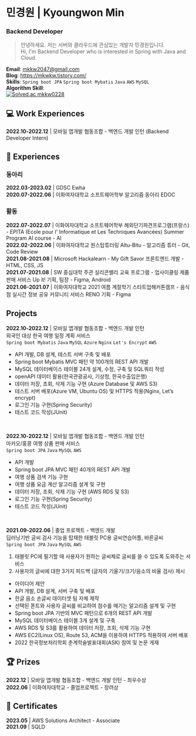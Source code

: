 # 민경원 | Kyoungwon Min
### Backend Developer
>안녕하세요. 저는 서버와 클라우드에 관심있는 개발자 민경원입니다. <br>
>Hi, I'm Backend Developer who is interested in Spring with Java and Cloud.

**Email**: mkkw2047@gmail.com <br>
**Blog**: https://mkwkw.tistory.com/ <br>
**Skills**: `Spring boot JPA` `Spring boot Mybatis` `Java` `AWS` `MySQL` <br>
**Algorithm Skill**:<br>
[![Solved.ac
mkkw0228](http://mazassumnida.wtf/api/v2/generate_badge?boj=mkkw0228)](https://solved.ac/mkkw0228)

## 💻 Work Experiences
**2022.10-2022.12** | 모바일 앱개발 협동조합 - 백엔드 개발 인턴 (Backend Developer Intern) <br>

## 🎯 Experiences
### 동아리
**2022.03-2023.02** | GDSC Ewha <br>
**2020.07-2022.06** | 이화여자대학교 소프트웨어학부 알고리즘 동아리 EDOC <br>
### 활동 
**2022.07-2022.07** | 이화여자대학교 소프트웨어학부 해외단기파견프로그램(프랑스) - EPITA (Ecole pour l' Informatique et Les Techniques Avancées) Summer Program AI course - AI <br> 
**2022.02-2022.06** | 이화여자대학교 원스탑튜터링 Altu-Bitu - 알고리즘 튜터 - Git, Code Review <br>
**2021.08-2021.08** | Microsoft Hackalearn - My Gift Savor 프론트엔드 개발 - HTML, CSS, JS <br>
**2021.07-2021.08** | SW 중심대학 주관 실리콘밸리 교육 프로그램 - 업사이클링 제품 판매 서비스 Up it! 기획, 팀장 - Figma, Android <br>
**2021.06-2021.07** | 이화여자대학교 2021 여름 계절학기 스타트업해커톤캠프 - 음식점 실시간 정보 공유 커뮤니티 서비스 RENO 기획 - Figma <br>

## Projects
**2022.10-2022.12** | 모바일 앱개발 협동조합 - 백엔드 개발 인턴<br>
외국인 대상 한국 여행 일정 계획 서비스<br>
`Spring boot Mybatis` `Java` `MySQL` `Azure` `Nginx` `Let's Encrypt` `AWS` <br>
- API 개발, DB 설계, 테스트 서버 구축 및 배포
- Spring boot Mybatis MVC 패턴 약 100개의 REST API 개발
- MySQL 데이터베이스 테이블 24개 설계, 수정, 구축 및 SQL쿼리 작성
- openAPI 데이터 활용(한국관광공사, 기상청, 한국수출입은행)
- 데이터 저장, 조회, 삭제 기능 구현 (Azure Database 및 AWS S3)
- 테스트 서버 배포(Azure VM, Ubuntu OS) 및 HTTPS 적용(Nginx, Let’s encrypt)
- 로그인 기능 구현(Spring Security)
- 테스트 코드 작성(JUnit)
<br>

**2022.10-2022.12** | 모바일 앱개발 협동조합 - 백엔드 개발 인턴<br>
마카오/홍콩 여행 상품 판매 서비스 <br>
`Spring boot JPA` `Java` `MySQL` `AWS`
- API 개발
- Spring boot JPA MVC 패턴 40개의 REST API 개발
- 여행 상품 검색 기능 구현
- 여행 상품 요금 계산 알고리즘 설계 및 구현
- 데이터 저장, 조회, 삭제 기능 구현 (AWS RDS 및 S3)
- 로그인 기능 구현(Spring Security)
- 테스트 코드 작성(JUnit)
<br>

**2021.09-2022.06** | 졸업 프로젝트 - 백엔드 개발 <br>
딥러닝기반 글씨 검사 기능을 탑재한 태블릿 PC용 글씨연습어플,  바른글씨 <br>
`Spring boot JPA` `Java` `MySQL` `AWS`
1. 태블릿 PC에 필기할 때 사용자가 원하는 글씨체로 글씨를 쓸 수 있도록 도와주는 서비스 <br>
2. 사용자의 글씨에 대한 3가지 피드백 (글자의 기울기/크기/음소의 비율 검사) 제시 <br>
- 아이디어 제안
- API 개발, DB 설계, 서버 구축 및 배포
- 한글 음소 손글씨 데이터셋 팀 자체 제작
- 선택된 폰트와 사용자 글씨를 비교하여 점수를 매기는 알고리즘 설계 및 구현
- Spring boot JPA 기반의 MVC 패턴으로 6개의 REST API 개발
- MySQL 데이터베이스 테이블 3개 설계 및 구축
- AWS RDS 및 S3를 활용하여 데이터 저장, 조회, 삭제 기능 구현
- AWS EC2(Linux OS), Route 53, ACM을 이용하여 HTTPS 적용하여 서버 배포
- 2022 한국정보처리학회 춘계학술발표대회(ASK) 참여 및 논문 게재

## 🏆 Prizes
**2022.12** | 모바일 앱개발 협동조합 - 백엔드 개발 인턴 - 최우수상 <br>
**2022.06** | 이화여자대학교 - 졸업프로젝트 - 장려상 <br>

## 📎 Certificates
**2023.05** | AWS Solutions Architect - Associate <br>
**2021.09** | SQLD <br>
<!--
**mkwkw/mkwkw** is a ✨ _special_ ✨ repository because its `README.md` (this file) appears on your GitHub profile.

Here are some ideas to get you started:

- 🔭 I’m currently working on ...
- 🌱 I’m currently learning ...
- 👯 I’m looking to collaborate on ...
- 🤔 I’m looking for help with ...
- 💬 Ask me about ...
- 📫 How to reach me: ...
- 😄 Pronouns: ...
- ⚡ Fun fact: ...
-->


